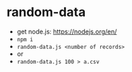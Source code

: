 # random-data

* get node.js: https://nodejs.org/en/
* `npm i`
* `random-data.js <number of records>`
* or
* `random-data.js 100 > a.csv`